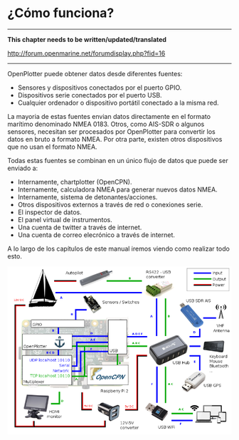 # ¿Cómo funciona?

---

**This chapter needs to be written/updated/translated**

http://forum.openmarine.net/forumdisplay.php?fid=16

---

OpenPlotter puede obtener datos desde diferentes fuentes:

* Sensores y dispositivos conectados por el puerto GPIO.
* Dispositivos serie conectados por el puerto USB.
* Cualquier ordenador o dispositivo portátil conectado a la misma red.

La mayoria de estas fuentes envian datos directamente en el  formato marítimo denominado NMEA 0183. Otros, como AIS-SDR o algunos sensores, necesitan ser procesados por OpenPlotter para convertir los datos en bruto a formato NMEA. Por otra parte, existen otros dispositivos que no usan el formato NMEA.

Todas estas fuentes se combinan en un único flujo de datos que puede ser enviado a:

* Internamente, chartplotter (OpenCPN).
* Internamente, calculadora NMEA para generar nuevos datos NMEA.
* Internamente, sistema de detonantes/acciones.
* Otros dispositivos externos a través de red o conexiones serie.
* El inspector de datos.
* El panel virtual de instrumentos.
* Una cuenta de twitter a través de internet.
* Una cuenta de correo elecrónico a través de internet.

A lo largo de los capítulos de este manual iremos viendo como realizar todo esto.

![](../en/diagram.png)
